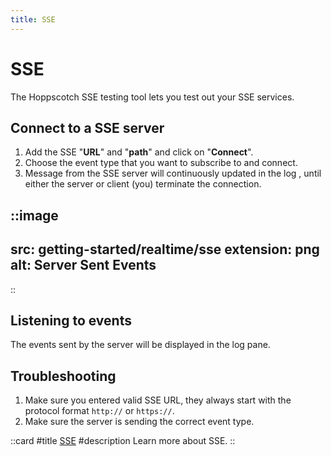 ```yaml
---
title: SSE
---
```


# SSE

The Hoppscotch SSE testing tool lets you test out your SSE services.

## Connect to a SSE server

1. Add the SSE "**URL**" and "**path**" and click on "**Connect**".
2. Choose the event type that you want to subscribe to and connect.
3. Message from the SSE server will continuously updated in the log , until either the server or client (you) terminate the connection.

::image
---
src: getting-started/realtime/sse
extension: png
alt: Server Sent Events
---
::

## Listening to events

The events sent by the server will be displayed in the log pane.

## Troubleshooting

1. Make sure you entered valid SSE URL, they always start with the protocol format `http://` or `https://`.
2. Make sure the server is sending the correct event type.

::card
#title
[SSE](/documentation/protocols/realtime#sse)
#description
Learn more about SSE.
::

